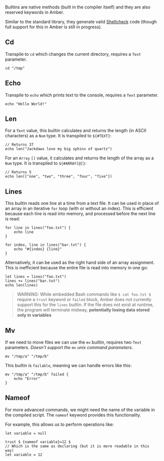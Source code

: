 Builtins are native methods (built in the compiler itself) and they are also reserved keywords in Amber.

Similar to the standard library, they generate valid [Shellcheck](https://www.shellcheck.net/) code (though full support for this in Amber is still in progress).

## Cd

Transpile to `cd` which changes the current directory, requires a `Text` parameter.

```ab
cd "/tmp"
```

## Echo

Transpile to `echo` which prints text to the console, requires a `Text` parameter.

```ab
echo "Hello World!"
```

## Len

For a `Text` value, this builtin calculates and returns the length (in ASCII characters) as a `Num` type.  It is transpiled to `${#TEXT}`:

```ab
// Returns 37
echo len("Jackdaws love my big sphinx of quartz")
```

For an `Array` `[]` value, it calculates and returns the length of the array as a `Num` type.  It is transpiled to `${#ARRAY[@]}`:

```ab
// Returns 5
echo len(["one", "two", "three", "four", "five"])
```

## Lines

This builtin reads one line at a time from a text file.  It can be used in place of an array in an iterative `for` loop (with or without an index).  This is efficient because each line is read into memory, and processed before the next line is read:

```ab
for line in lines("foo.txt") {
    echo line
}

for index, line in lines("bar.txt") {
    echo "#{index} {line}"
}
```

Alternatively, it can be used as the right hand side of an array assignment.  This is inefficient because the entire file is read into memory in one go:

```ab
let lines = lines("foo.txt")
lines += lines("bar.txt")
echo len(lines)
```

> WARNING: While embedded Bash commands like `$ cat foo.txt $` require a `trust` keyword or `failed` block, Amber does not currently support this for the `lines` builtin. If the file does not exist at runtime, the program will terminate midway, **potentially losing data stored only in variables**

## Mv

If we need to move files we can use the `mv` builtin, requires two `Text` parameters.
*Doesn't support the `mv` unix command parameters*.

```ab
mv "/tmp/a" "/tmp/b"
```

This builtin is `failable`, meaning we can handle errors like this:

```ab
mv "/tmp/a" "/tmp/b" failed {
    echo "Error"
}
```

## Nameof

For more advanced commands, we might need the name of the variable in the compiled script. The `nameof` keyword provides this functionality.

For example, this allows us to perform operations like:

```ab
let variable = null

trust $ {nameof variable}=12 $
// Which is the same as declaring (but it is more readable in this way)
let variable = 12
```
